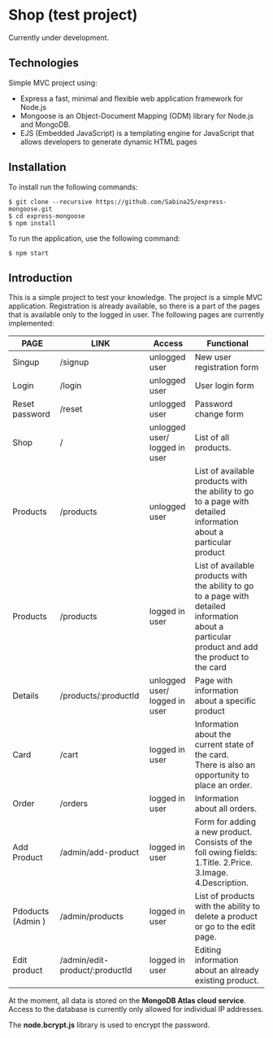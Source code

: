 # Shop (test project)

Currently under development.

## Technologies
Simple MVC project using: 
* Express a fast, minimal and flexible web application framework for Node.js
* Mongoose is an Object-Document Mapping (ODM) library for Node.js and MongoDB.
* EJS (Embedded JavaScript) is a templating engine for JavaScript that allows developers to generate dynamic HTML pages

## Installation

To install run the following commands:

````
$ git clone --recursive https://github.com/Sabina25/express-mongoose.git
$ cd express-mongoose
$ npm install
````
To run the application, use the following command:
````
$ npm start 
````

## Introduction
This is a simple project to test your knowledge. The project is a simple MVC application.
Registration is already available, so there is a part of the pages that is available only to the logged in user.
The following pages are currently implemented: 

| PAGE              | LINK                              | Access                             | Functional                                                                                                                                                  |
|-------------------|-----------------------------------|------------------------------------|-------------------------------------------------------------------------------------------------------------------------------------------------------------|
| Singup            | /signup                           | unlogged user                      | New user registration form                                                                                                                                  |
| Login             | /login                            | unlogged user                      | User login form                                                                                                                                             |
| Reset password    | /reset                            | unlogged user                      | Password change form                                                                                                                                        |
| Shop              | /                                 | unlogged user/<br/>logged in user  | List of all products.                                                                                                                                       |
| Products          | /products                         | unlogged user                      | List of available products with the ability to go to a page with detailed <br/> information about a particular product                                      |
| Products          | /products                         | logged in user                     | List of available products with the ability to go to a page with detailed <br/>information about a particular product and add <br/> the product to the card |
| Details           | /products/:productId              | unlogged user/<br/>logged in user  | Page with information about a specific product                                                                                                              |
| Card              | /cart                             | logged in user                     | Information about the current state of the card.<br/> There is also an opportunity to place an order.                                                       |
| Order             | /orders                           | logged in user                     | Information about all orders.                                                                                                                               |
| Add Product       | /admin/add-product                | logged in user                     | Form for adding a new product. Consists of the foll  owing fields:<br/>  1.Title. 2.Price. 3.Image. 4.Description.                                          |
| Pdoducts (Admin ) | /admin/products                   | logged in user                     | List of products with the ability to delete a product or go to the edit page.                                                                               |  
| Edit product      | /admin/edit-product/:productId    | logged in user                     | Editing information about an already existing product.                                                                                                      |  

At the moment, all data is stored on the **MongoDB Atlas cloud service**.
Access to the database is currently only allowed for individual IP addresses.

The **node.bcrypt.js** library is used to encrypt the password.


